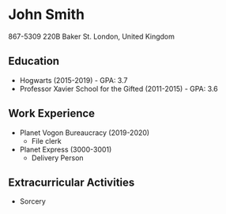 # John Smith

867-5309
220B Baker St.
London, United Kingdom

## Education

* Hogwarts (2015-2019) - GPA: 3.7
* Professor Xavier School for the Gifted (2011-2015) - GPA: 3.6

## Work Experience

* Planet Vogon Bureaucracy (2019-2020)
  - File clerk
* Planet Express (3000-3001)
  - Delivery Person

## Extracurricular Activities

* Sorcery
